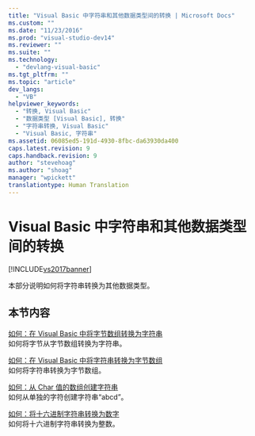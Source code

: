 ```yaml
---
title: "Visual Basic 中字符串和其他数据类型间的转换 | Microsoft Docs"
ms.custom: ""
ms.date: "11/23/2016"
ms.prod: "visual-studio-dev14"
ms.reviewer: ""
ms.suite: ""
ms.technology: 
  - "devlang-visual-basic"
ms.tgt_pltfrm: ""
ms.topic: "article"
dev_langs: 
  - "VB"
helpviewer_keywords: 
  - "转换, Visual Basic"
  - "数据类型 [Visual Basic], 转换"
  - "字符串转换, Visual Basic"
  - "Visual Basic, 字符串"
ms.assetid: 06085ed5-191d-4930-8fbc-da63930da400
caps.latest.revision: 9
caps.handback.revision: 9
author: "stevehoag"
ms.author: "shoag"
manager: "wpickett"
translationtype: Human Translation
---
```

# Visual Basic 中字符串和其他数据类型间的转换
[!INCLUDE[vs2017banner](../../../../csharp/includes/vs2017banner.md)]

本部分说明如何将字符串转换为其他数据类型。  
  
## 本节内容  
 [如何：在 Visual Basic 中将字节数组转换为字符串](../../../../visual-basic/programming-guide/language-features/strings/how-to-convert-an-array-of-bytes-into-a-string.md)  
 如何将字节从字节数组转换为字符串。  
  
 [如何：在 Visual Basic 中将字符串转换为字节数组](../../../../visual-basic/programming-guide/language-features/strings/how-to-convert-strings-into-an-array-of-bytes.md)  
 如何将字符串转换为字节数组。  
  
 [如何：从 Char 值的数组创建字符串](../../../../visual-basic/programming-guide/language-features/strings/how-to-create-a-string-from-an-array-of-char-values.md)  
 如何从单独的字符创建字符串“abcd”。  
  
 [如何：将十六进制字符串转换为数字](../../../../visual-basic/programming-guide/language-features/strings/how-to-convert-hexadecimal-strings-to-numbers.md)  
 如何将十六进制字符串转换为整数。